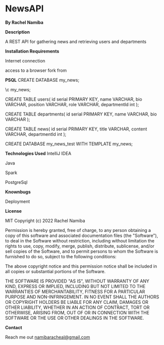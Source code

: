 # NewsAPI

**By Rachel Namiba**

**Description**

A REST API for gathering news and retrieving users and departments

**Installation Requirements**

Internet connection

access to a browser
fork from 

**PSQL**
CREATE DATABASE my_news;

\c my_news;

CREATE TABLE users(
id serial PRIMARY KEY,
name VARCHAR,
bio VARCHAR,
position VARCHAR,
role VARCHAR,
departmentId int
);

CREATE TABLE departments(
id serial PRIMARY KEY,
name VARCHAR,
bio VARCHAR
);

CREATE TABLE news(
id serial PRIMARY KEY,
title VARCHAR,
content VARCHAR,
departmentId int
);

CREATE DATABASE my_news_test WITH TEMPLATE my_news;

**Technologies Used**
IntelliJ IDEA

Java

Spark

PostgreSql

**Knownbugs**

Deployment

**License**

MIT Copyright (c) 2022 Rachel Namiba

Permission is hereby granted, free of charge, to any person obtaining a copy of this software and associated documentation files (the "Software"), to deal in the Software without restriction, including without limitation the rights to use, copy, modify, merge, publish, distribute, sublicense, and/or sell copies of the Software, and to permit persons to whom the Software is furnished to do so, subject to the following conditions:

The above copyright notice and this permission notice shall be included in all copies or substantial portions of the Software.

THE SOFTWARE IS PROVIDED "AS IS", WITHOUT WARRANTY OF ANY KIND, EXPRESS OR IMPLIED, INCLUDING BUT NOT LIMITED TO THE WARRANTIES OF MERCHANTABILITY, FITNESS FOR A PARTICULAR PURPOSE AND NON-INFRINGEMENT. IN NO EVENT SHALL THE AUTHORS OR COPYRIGHT HOLDERS BE LIABLE FOR ANY CLAIM, DAMAGES OR OTHER LIABILITY, WHETHER IN AN ACTION OF CONTRACT, TORT OR OTHERWISE, ARISING FROM, OUT OF OR IN CONNECTION WITH THE SOFTWARE OR THE USE OR OTHER DEALINGS IN THE SOFTWARE.

**Contact**

Reach me out namibaracheal@gmail.com


